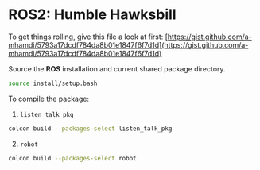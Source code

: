 # ROS2: Humble Hawksbill

To get things rolling, give this file a look at first: [https://gist.github.com/a-mhamdi/5793a17dcdf784da8b01e1847f6f7d1d](https://gist.github.com/a-mhamdi/5793a17dcdf784da8b01e1847f6f7d1d)

Source the **ROS** installation and current shared package directory.

```bash
source install/setup.bash
```
To compile the package:
1. `listen_talk_pkg`
```bash
colcon build --packages-select listen_talk_pkg
```
2. `robot`
```bash
colcon build --packages-select robot
```
